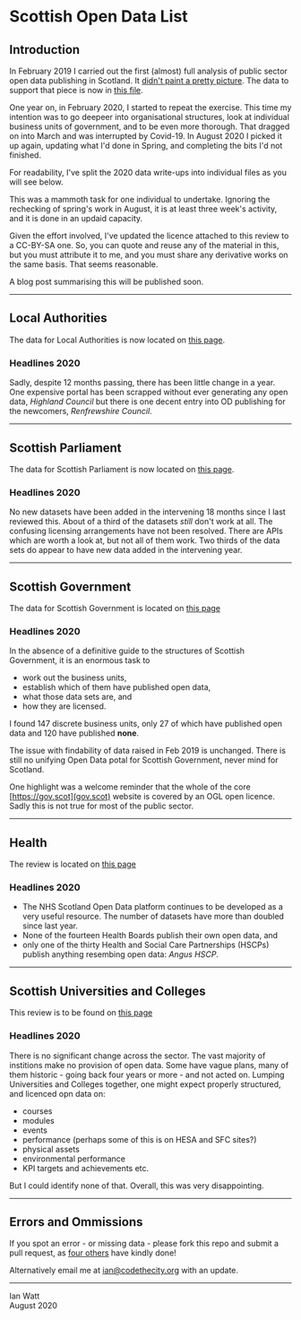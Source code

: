 # Scottish Open Data List

## Introduction
In February 2019 I carried out the first (almost) full analysis of public sector open data publishing in Scotland. It [didn't paint a pretty picture](https://codethecity.org/2019/11/15/scotlands-open-data-february-2019-an-update/). The data to support that piece is now in [this file](README_2019.md). 

One year on, in February 2020, I started to repeat the exercise. This time my intention was to go deepeer into organisational structures, look at individual business units of government, and to be even more thorough. That dragged on into March and was interrupted by Covid-19. In August 2020 I picked it up again, updating what I'd done in Spring, and completing the bits I'd not finished.  

For readability, I've split the 2020 data write-ups into individual files as you will see below. 

This was a mammoth task for one individual to undertake. Ignoring the rechecking of spring's work in August, it is at least three week's activity, and it is done in an updaid capacity. 

Given the effort involved, I've updated the licence attached to this review to a CC-BY-SA one. So, you can quote and reuse any of the material in this, but you must attribute it to me, and you must share any derivative works on the same basis. That seems reasonable. 

A blog post summarising this will be published soon. 

------

## Local Authorities
The data for Local Authorities is now located on [this page](Local_authorities.md).

### Headlines 2020
Sadly, despite 12 months passing, there has been little change in a year. One expensive portal has been scrapped without ever generating any open data, _Highland Council_ but there is one decent entry into OD publishing for the newcomers, _Renfrewshire Council_.

--- 

## Scottish Parliament
The data for Scottish Parliament is now located on [this page](Scottish_Parliament.md).

### Headlines 2020
No new datasets have been added in the intervening 18 months since I last reviewed this. About of a third of the datasets _still_ don't work at all. The confusing licensing arrangements have not been resolved. There are APIs which are worth a look at, but not all of them work. Two thirds of the data sets do appear to have new data added in the intervening year. 

---

## Scottish Government
The data for Scottish Government is located on [this page](Scottish_Government.md)

### Headlines 2020

In the absence of a definitive guide to the structures of Scottish Government, it is an enormous task to 
- work out the business units, 
- establish which of them have published open data,
- what those data sets are, and 
- how they are licensed.

I found 147 discrete business units, only 27 of which have published open data and 120 have published __none__. 

The issue with findability of data raised in Feb 2019 is unchanged. There is still no unifying Open Data potal for Scottish Government, never mind for Scotland.

One highlight was a welcome reminder that the whole of the core [https://gov.scot](gov.scot) website is covered by an OGL open licence. Sadly this is not true for most of the public sector. 

--- 

## Health 
The review is located on [this page](Health.md)

### Headlines 2020

- The NHS Scotland Open Data platform continues to be developed as a very useful resource. The number of datasets have more than doubled since last year. 
- None of the fourteen Health Boards publish their own open data, and 
- only one of the thirty Health and Social Care Partnerships (HSCPs) publish anything resembing open data: _Angus HSCP_. 

--- 

## Scottish Universities and Colleges
This review is to be found on [this page](FE.md)

### Headlines 2020
There is no significant change across the sector. The vast majority of institions make no provision of open data. Some have vague plans, many of them historic - going back four years or more - and not acted on. Lumping Universities and Colleges together, one might expect properly structured, and licenced opn data on:

* courses
* modules
* events
* performance (perhaps some of this is on HESA and SFC sites?)
* physical assets 
* environmental performance
* KPI targets and achievements etc.

But I could identify none of that. Overall, this was very disappointing. 

---
## Errors and Ommissions
If you spot an error - or missing data - please fork this repo and submit a pull request, as [four others](https://github.com/watty62/SOD/graphs/contributors) have kindly done!

Alternatively email me at [ian@codethecity.org](mailto:ian@codethecity.org) with an update. 

--- 

Ian Watt  
August 2020
